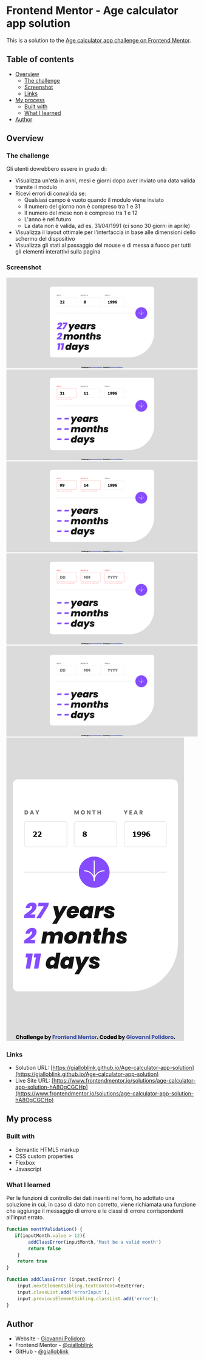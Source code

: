 # Frontend Mentor - Age calculator app solution

This is a solution to the [Age calculator app challenge on Frontend Mentor](https://www.frontendmentor.io/challenges/age-calculator-app-dF9DFFpj-Q).

## Table of contents

- [Overview](#overview)
  - [The challenge](#the-challenge)
  - [Screenshot](#screenshot)
  - [Links](#links)
- [My process](#my-process)
  - [Built with](#built-with)
  - [What I learned](#what-i-learned)
- [Author](#author)

## Overview

### The challenge

Gli utenti dovrebbero essere in grado di:

- Visualizza un'età in anni, mesi e giorni dopo aver inviato una data valida tramite il modulo
- Ricevi errori di convalida se:
  - Qualsiasi campo è vuoto quando il modulo viene inviato
  - Il numero del giorno non è compreso tra 1 e 31
  - Il numero del mese non è compreso tra 1 e 12
  - L'anno è nel futuro
  - La data non è valida, ad es. 31/04/1991 (ci sono 30 giorni in aprile)
- Visualizza il layout ottimale per l'interfaccia in base alle dimensioni dello schermo del dispositivo
- Visualizza gli stati al passaggio del mouse e di messa a fuoco per tutti gli elementi interattivi sulla  pagina


### Screenshot

![Desktop 1440px](screenshot/Screenshot_desktop.png)
![Desktop err 1](screenshot/Screenshot_desktop_err1.png)
![Desktop err 2](screenshot/Screenshot_desktop_err2.png)
![Desktop err 3](screenshot/Screenshot_desktop_err3.png)
![Desktop no data](screenshot/Screenshot_desktop_no_data.png)
![Mobile 375px](screenshot/Screenshot_mobile.png)



### Links

- Solution URL: [https://gialloblink.github.io/Age-calculator-app-solution](https://gialloblink.github.io/Age-calculator-app-solution)
- Live Site URL: [https://www.frontendmentor.io/solutions/age-calculator-app-solution-hA8OgCGCHp](https://www.frontendmentor.io/solutions/age-calculator-app-solution-hA8OgCGCHp)

## My process

### Built with

- Semantic HTML5 markup
- CSS custom properties
- Flexbox
- Javascript


### What I learned

Per le funzioni di controllo dei dati inseriti nel form, ho adottato una soluzione in cui, in caso di dato non corretto, viene richiamata una funzione che aggiunge il messaggio di errore e le classi di errore corrispondenti all'input errato.


```js
function monthValidation() {
   if(inputMonth.value > 12){
        addClassError(inputMonth,'Must be a valid month')
        return false
    }
    return true
}
```

```js
function addClassError (input,textError) {
    input.nextElementSibling.textContent=textError;
    input.classList.add('errorInput');
    input.previousElementSibling.classList.add('error');
}
```

## Author

- Website - [Giovanni Polidoro](https://www.giovannipolidoro.eu)
- Frontend Mentor - [@gialloblink](https://www.frontendmentor.io/profile/gialloblink)
- GitHub - [@gialloblink](https://github.com/gialloblink)